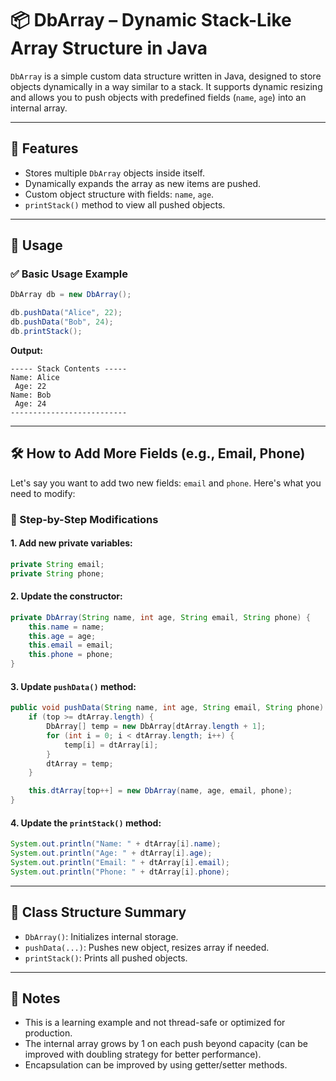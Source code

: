 
# 📦 DbArray – Dynamic Stack-Like Array Structure in Java

`DbArray` is a simple custom data structure written in Java, designed to store objects dynamically in a way similar to a stack. It supports dynamic resizing and allows you to push objects with predefined fields (`name`, `age`) into an internal array.

---

## 🚀 Features

- Stores multiple `DbArray` objects inside itself.
- Dynamically expands the array as new items are pushed.
- Custom object structure with fields: `name`, `age`.
- `printStack()` method to view all pushed objects.

---

## 🧪 Usage

### ✅ Basic Usage Example

```java
DbArray db = new DbArray();

db.pushData("Alice", 22);
db.pushData("Bob", 24);
db.printStack();
```

**Output:**
```
----- Stack Contents -----
Name: Alice
 Age: 22
Name: Bob
 Age: 24
--------------------------
```

---

## 🛠️ How to Add More Fields (e.g., Email, Phone)

Let's say you want to add two new fields: `email` and `phone`. Here's what you need to modify:

### 🔧 Step-by-Step Modifications

#### 1. Add new private variables:
```java
private String email;
private String phone;
```

#### 2. Update the constructor:
```java
private DbArray(String name, int age, String email, String phone) {
    this.name = name;
    this.age = age;
    this.email = email;
    this.phone = phone;
}
```

#### 3. Update `pushData()` method:
```java
public void pushData(String name, int age, String email, String phone) {
    if (top >= dtArray.length) {
        DbArray[] temp = new DbArray[dtArray.length + 1];
        for (int i = 0; i < dtArray.length; i++) {
            temp[i] = dtArray[i];
        }
        dtArray = temp;
    }

    this.dtArray[top++] = new DbArray(name, age, email, phone);
}
```

#### 4. Update the `printStack()` method:
```java
System.out.println("Name: " + dtArray[i].name);
System.out.println("Age: " + dtArray[i].age);
System.out.println("Email: " + dtArray[i].email);
System.out.println("Phone: " + dtArray[i].phone);
```

---

## 📁 Class Structure Summary

- `DbArray()`: Initializes internal storage.
- `pushData(...)`: Pushes new object, resizes array if needed.
- `printStack()`: Prints all pushed objects.

---

## 📌 Notes

- This is a learning example and not thread-safe or optimized for production.
- The internal array grows by 1 on each push beyond capacity (can be improved with doubling strategy for better performance).
- Encapsulation can be improved by using getter/setter methods.
